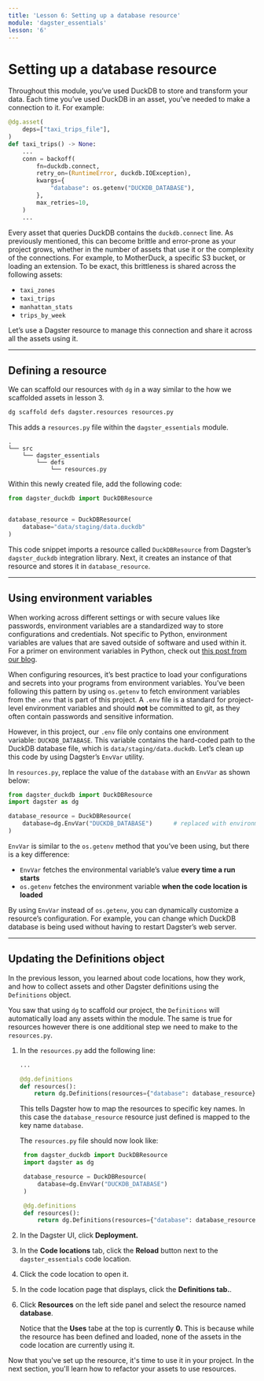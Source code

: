```yaml
---
title: 'Lesson 6: Setting up a database resource'
module: 'dagster_essentials'
lesson: '6'
---
```


# Setting up a database resource

Throughout this module, you’ve used DuckDB to store and transform your data. Each time you’ve used DuckDB in an asset, you’ve needed to make a connection to it. For example:

```python
@dg.asset(
    deps=["taxi_trips_file"],
)
def taxi_trips() -> None:
    ...
    conn = backoff(
        fn=duckdb.connect,
        retry_on=(RuntimeError, duckdb.IOException),
        kwargs={
            "database": os.getenv("DUCKDB_DATABASE"),
        },
        max_retries=10,
    )
    ...
```

Every asset that queries DuckDB contains the `duckdb.connect` line. As previously mentioned, this can become brittle and error-prone as your project grows, whether in the number of assets that use it or the complexity of the connections. For example, to MotherDuck, a specific S3 bucket, or loading an extension. To be exact, this brittleness is shared across the following assets:

- `taxi_zones`
- `taxi_trips`
- `manhattan_stats`
- `trips_by_week`

Let’s use a Dagster resource to manage this connection and share it across all the assets using it.

---

## Defining a resource

We can scaffold our resources with `dg` in a way similar to the how we scaffolded assets in lesson 3.

```bash
dg scaffold defs dagster.resources resources.py
```

This adds a `resources.py` file within the `dagster_essentials` module.

```
.
└── src
    └── dagster_essentials
        └── defs
            └── resources.py
```

Within this newly created file, add the following code:

```python
from dagster_duckdb import DuckDBResource


database_resource = DuckDBResource(
    database="data/staging/data.duckdb"
)
```

This code snippet imports a resource called `DuckDBResource` from Dagster’s `dagster_duckdb` integration library. Next, it creates an instance of that resource and stores it in `database_resource`.

---

## Using environment variables

When working across different settings or with secure values like passwords, environment variables are a standardized way to store configurations and credentials. Not specific to Python, environment variables are values that are saved outside of software and used within it. For a primer on environment variables in Python, check out [this post from our blog](https://dagster.io/blog/python-environment-variables).

When configuring resources, it’s best practice to load your configurations and secrets into your programs from environment variables. You’ve been following this pattern by using `os.getenv` to fetch environment variables from the `.env` that is part of this project. A `.env` file is a standard for project-level environment variables and should **not** be committed to git, as they often contain passwords and sensitive information.

However, in this project, our `.env` file only contains one environment variable: `DUCKDB_DATABASE`. This variable contains the hard-coded path to the DuckDB database file, which is `data/staging/data.duckdb`. Let’s clean up this code by using Dagster’s `EnvVar` utility.

In `resources.py`, replace the value of the `database` with an `EnvVar` as shown below:

```python
from dagster_duckdb import DuckDBResource
import dagster as dg

database_resource = DuckDBResource(
    database=dg.EnvVar("DUCKDB_DATABASE")      # replaced with environment variable
)
```

`EnvVar` is similar to the `os.getenv` method that you’ve been using, but there is a key difference:

- `EnvVar` fetches the environmental variable’s value **every time a run starts**
- `os.getenv` fetches the environment variable **when the code location is loaded**

By using `EnvVar` instead of `os.getenv`, you can dynamically customize a resource’s configuration. For example, you can change which DuckDB database is being used without having to restart Dagster’s web server.

---

## Updating the Definitions object

In the previous lesson, you learned about code locations, how they work, and how to collect assets and other Dagster definitions using the `Definitions` object.

You saw that using `dg` to scaffold our project, the `Definitions` will automatically load any assets within the module. The same is true for resources however there is one additional step we need to make to the `resources.py`.

1. In the `resources.py` add the following line:

   ```python
   ...

   @dg.definitions
   def resources():
       return dg.Definitions(resources={"database": database_resource})
   ```

   This tells Dagster how to map the resources to specific key names. In this case the `database_resource` resource just defined is mapped to the key name `database`.

   The `resources.py` file should now look like:

   ```python
    from dagster_duckdb import DuckDBResource
    import dagster as dg

    database_resource = DuckDBResource(
        database=dg.EnvVar("DUCKDB_DATABASE")
    )

    @dg.definitions
    def resources():
        return dg.Definitions(resources={"database": database_resource})
   ```

2. In the Dagster UI, click **Deployment.**

3. In the **Code locations** tab, click the **Reload** button next to the `dagster_essentials` code location.

4. Click the code location to open it.

5. In the code location page that displays, click the **Definitions tab.**.

6. Click **Resources** on the left side panel and select the resource named **database**.

   Notice that the **Uses** tabe at the top is currently **0.** This is because while the resource has been defined and loaded, none of the assets in the code location are currently using it.

Now that you've set up the resource, it's time to use it in your project. In the next section, you'll learn how to refactor your assets to use resources.
